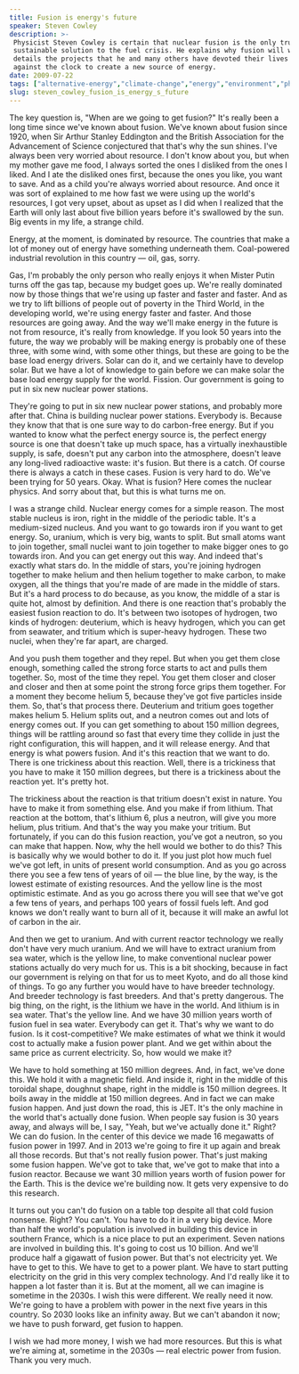 ```yaml
---
title: Fusion is energy's future
speaker: Steven Cowley
description: >-
 Physicist Steven Cowley is certain that nuclear fusion is the only truly
 sustainable solution to the fuel crisis. He explains why fusion will work -- and
 details the projects that he and many others have devoted their lives to, working
 against the clock to create a new source of energy.
date: 2009-07-22
tags: ["alternative-energy","climate-change","energy","environment","physics"]
slug: steven_cowley_fusion_is_energy_s_future
---
```


The key question is, "When are we going to get fusion?" It's really been a long time since
we've known about fusion. We've known about fusion since 1920, when Sir Arthur Stanley
Eddington and the British Association for the Advancement of Science conjectured that
that's why the sun shines. I've always been very worried about resource. I don't know about
you, but when my mother gave me food, I always sorted the ones I disliked from the ones I
liked. And I ate the disliked ones first, because the ones you like, you want to save. And
as a child you're always worried about resource. And once it was sort of explained to me
how fast we were using up the world's resources, I got very upset, about as upset as I did
when I realized that the Earth will only last about five billion years before it's
swallowed by the sun. Big events in my life, a strange child. 

Energy, at the moment, is dominated by resource. The countries that make a lot of money
out of energy have something underneath them. Coal-powered industrial revolution in this
country — oil, gas, sorry. 

Gas, I'm probably the only person who really enjoys it when Mister Putin turns off the gas
tap, because my budget goes up. We're really dominated now by those things that we're using
up faster and faster and faster. And as we try to lift billions of people out of poverty
in the Third World, in the developing world, we're using energy faster and faster. And
those resources are going away. And the way we'll make energy in the future is not from
resource, it's really from knowledge. If you look 50 years into the future, the way we
probably will be making energy is probably one of these three, with some wind, with some
other things, but these are going to be the base load energy drivers. Solar can do it, and
we certainly have to develop solar. But we have a lot of knowledge to gain before we can
make solar the base load energy supply for the world. Fission. Our government is going to
put in six new nuclear power stations.

They're going to put in six new nuclear power stations, and probably more after that.
China is building nuclear power stations. Everybody is. Because they know that that is one
sure way to do carbon-free energy. But if you wanted to know what the perfect energy source
is, the perfect energy source is one that doesn't take up much space, has a virtually
inexhaustible supply, is safe, doesn't put any carbon into the atmosphere, doesn't leave
any long-lived radioactive waste: it's fusion. But there is a catch. Of course there is
always a catch in these cases. Fusion is very hard to do. We've been trying for 50
years. Okay. What is fusion? Here comes the nuclear physics. And sorry about that, but this
is what turns me on. 

I was a strange child. Nuclear energy comes for a simple reason. The most stable nucleus
is iron, right in the middle of the periodic table. It's a medium-sized nucleus. And you
want to go towards iron if you want to get energy. So, uranium, which is very big, wants
to split. But small atoms want to join together, small nuclei want to join together to
make bigger ones to go towards iron. And you can get energy out this way. And indeed that's
exactly what stars do. In the middle of stars, you're joining hydrogen together to make
helium and then helium together to make carbon, to make oxygen, all the things that you're
made of are made in the middle of stars. But it's a hard process to do because, as you
know, the middle of a star is quite hot, almost by definition. And there is one reaction
that's probably the easiest fusion reaction to do. It's between two isotopes of hydrogen,
two kinds of hydrogen: deuterium, which is heavy hydrogen, which you can get from
seawater, and tritium which is super-heavy hydrogen. These two nuclei, when they're far
apart, are charged.

And you push them together and they repel. But when you get them close enough, something
called the strong force starts to act and pulls them together. So, most of the time they
repel. You get them closer and closer and closer and then at some point the strong force
grips them together. For a moment they become helium 5, because they've got five particles
inside them. So, that's that process there. Deuterium and tritium goes together makes
helium 5. Helium splits out, and a neutron comes out and lots of energy comes out. If you
can get something to about 150 million degrees, things will be rattling around so fast
that every time they collide in just the right configuration, this will happen, and it
will release energy. And that energy is what powers fusion. And it's this reaction that we
want to do. There is one trickiness about this reaction. Well, there is a trickiness that
you have to make it 150 million degrees, but there is a trickiness about the reaction yet.
It's pretty hot.

The trickiness about the reaction is that tritium doesn't exist in nature. You have to
make it from something else. And you make if from lithium. That reaction at the bottom,
that's lithium 6, plus a neutron, will give you more helium, plus tritium. And that's the
way you make your tritium. But fortunately, if you can do this fusion reaction, you've got
a neutron, so you can make that happen. Now, why the hell would we bother to do this? This
is basically why we would bother to do it. If you just plot how much fuel we've got left,
in units of present world consumption. And as you go across there you see a few tens of
years of oil — the blue line, by the way, is the lowest estimate of existing resources.
And the yellow line is the most optimistic estimate. And as you go across there you will
see that we've got a few tens of years, and perhaps 100 years of fossil fuels left. And
god knows we don't really want to burn all of it, because it will make an awful lot of
carbon in the air.

And then we get to uranium. And with current reactor technology we really don't have very
much uranium. And we will have to extract uranium from sea water, which is the yellow
line, to make conventional nuclear power stations actually do very much for us. This is a
bit shocking, because in fact our government is relying on that for us to meet Kyoto, and
do all those kind of things. To go any further you would have to have breeder technology.
And breeder technology is fast breeders. And that's pretty dangerous. The big thing, on
the right, is the lithium we have in the world. And lithium is in sea water. That's the
yellow line. And we have 30 million years worth of fusion fuel in sea water. Everybody can
get it. That's why we want to do fusion. Is it cost-competitive? We make estimates of what
we think it would cost to actually make a fusion power plant. And we get within about the
same price as current electricity. So, how would we make it?

We have to hold something at 150 million degrees. And, in fact, we've done this. We hold
it with a magnetic field. And inside it, right in the middle of this toroidal shape,
doughnut shape, right in the middle is 150 million degrees. It boils away in the middle at
150 million degrees. And in fact we can make fusion happen. And just down the road, this
is JET. It's the only machine in the world that's actually done fusion. When people say
fusion is 30 years away, and always will be, I say, "Yeah, but we've actually done it."
Right? We can do fusion. In the center of this device we made 16 megawatts of fusion power
in 1997. And in 2013 we're going to fire it up again and break all those records. But
that's not really fusion power. That's just making some fusion happen. We've got to take
that, we've got to make that into a fusion reactor. Because we want 30 million years worth
of fusion power for the Earth. This is the device we're building now. It gets very
expensive to do this research.

It turns out you can't do fusion on a table top despite all that cold fusion nonsense.
Right? You can't. You have to do it in a very big device. More than half the world's
population is involved in building this device in southern France, which is a nice place
to put an experiment. Seven nations are involved in building this. It's going to cost us
10 billion. And we'll produce half a gigawatt of fusion power. But that's not electricity
yet. We have to get to this. We have to get to a power plant. We have to start putting
electricity on the grid in this very complex technology. And I'd really like it to happen
a lot faster than it is. But at the moment, all we can imagine is sometime in the 2030s. I
wish this were different. We really need it now. We're going to have a problem with power
in the next five years in this country. So 2030 looks like an infinity away. But we can't
abandon it now; we have to push forward, get fusion to happen.

I wish we had more money, I wish we had more resources. But this is what we're aiming at,
sometime in the 2030s — real electric power from fusion. Thank you very much.

<!--
ad_duration=3.33
event="TEDGlobal 2009"
external_start_time=0
intro_duration=11.82
is_subtitle_required="False"
is_talk_featured="True"
language="en"
language_swap="False"
native_language="en"
number_of_related_talks=6
number_of_speakers=1
number_of_subtitled_videos=30
number_of_tags=5
number_of_talk_download_languages=30
number_of_talk_more_resources=0
number_of_talk_recommendations=0
number_of_talks_take_actions=0
post_ad_duration=0.83
published_timestamp="2009-12-22 08:41:00"
recording_date="2009-07-22"
speaker_description="Physicist"
speaker_is_published=1
speaker_name="Steven Cowley"
talk_name="Fusion is energy's future"
talks_tags=["alternative-energy","climate-change","energy","environment","physics"]
url_audio="https://download.ted.com/talks/StevenCowley_2009G.mp3?apikey=acme-roadrunner"
url_photo_speaker="https://pe.tedcdn.com/images/ted/137262_254x191.jpg"
url_photo_talk="https://pe.tedcdn.com/images/ted/137261_800x600.jpg"
url_webpage="https://www.ted.com/talks/steven_cowley_fusion_is_energy_s_future"
video_type_name="TED Stage Talk"
-->